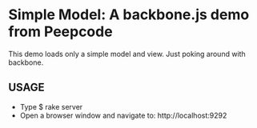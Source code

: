 Simple Model: A backbone.js demo from Peepcode
==============================================

This demo loads only a simple model and view. Just poking around with backbone.

USAGE
-----
+ Type $ rake server
+ Open a browser window and navigate to: http://localhost:9292

